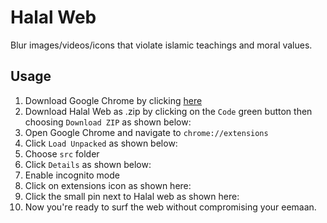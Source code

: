 # Halal Web
Blur images/videos/icons that violate islamic teachings and moral values.
## Usage

 1. Download Google Chrome by clicking [here](https://www.google.com/chrome/)
 2. Download Halal Web as .zip by clicking on the `Code` green button then choosing `Download ZIP` as shown below:
 3. Open Google Chrome and navigate to `chrome://extensions`
 4. Click `Load Unpacked` as shown below:
 5. Choose `src` folder
 6. Click `Details` as shown below:
 7. Enable incognito mode
 8. Click on extensions icon as shown here:
 9. Click the small pin next to Halal web as shown here:
 10. Now you're ready to surf the web without compromising your eemaan. 
 
